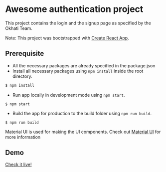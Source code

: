 # Awesome authentication project

This project contains the login and the signup page as specified by the Okhati Team.

Note: This project was bootstrapped with [Create React App](https://github.com/facebook/create-react-app).

## Prerequisite

- All the necessary packages are already specified in the package.json
- Install all necessary packages using `npm install` inside the root directory.

```sh
$ npm install
```

- Run app locally in development mode using `npm start`.

```
$ npm start
```

- Build the app for production to the build folder using `npm run build`.

```
$ npm run build
```

Material UI is used for making the UI components. Check out [Material UI](https://mui.com/) for more information

## Demo

[Check it live!](https://nischal-eokhati.netlify.app/)
